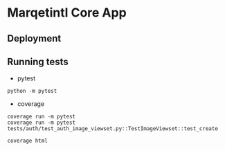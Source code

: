 # Marqetintl Core App

## Deployment

## Running tests

- pytest

```
python -m pytest

```

- coverage

```
coverage run -m pytest
coverage run -m pytest tests/auth/test_auth_image_viewset.py::TestImageViewset::test_create

coverage html
```
